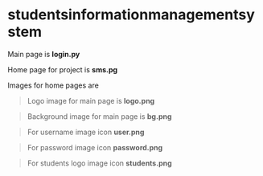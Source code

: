 # studentsinformationmanagementsystem
Main page is **login.py**

Home page for project is **sms.pg**

Images for home pages are

>Logo image for main page is **logo.png**

>Background image for main page is **bg.png**

>For username image icon **user.png**

>For password image icon **password.png**

>For students logo image icon **students.png**

